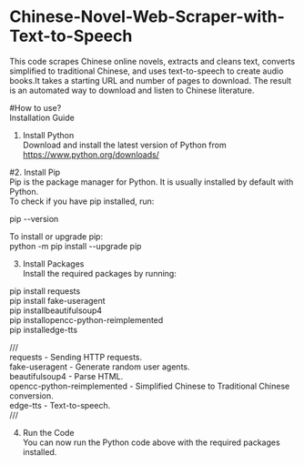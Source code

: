 # Chinese-Novel-Web-Scraper-with-Text-to-Speech
This code scrapes Chinese online novels, extracts and cleans text, converts simplified to traditional Chinese, and uses text-to-speech to create audio books.It takes a starting URL and number of pages to download. The result is an automated way to download and listen to Chinese literature.  

#How to use?  
Installation Guide  
1. Install Python  
Download and install the latest version of Python from https://www.python.org/downloads/  
  
#2. Install Pip  
Pip is the package manager for Python. It is usually installed by default with Python.  
To check if you have pip installed, run:  
  
pip --version  
  
To install or upgrade pip:  
python -m pip install --upgrade pip  
  
3. Install Packages  
Install the required packages by running:  
  
pip install requests  
pip install fake-useragent  
pip installbeautifulsoup4  
pip installopencc-python-reimplemented  
pip installedge-tts  
  
///  
requests - Sending HTTP requests.  
fake-useragent - Generate random user agents.  
beautifulsoup4 - Parse HTML.  
opencc-python-reimplemented - Simplified Chinese to Traditional Chinese conversion.  
edge-tts - Text-to-speech.  
///  
  
4. Run the Code  
You can now run the Python code above with the required packages installed.  
